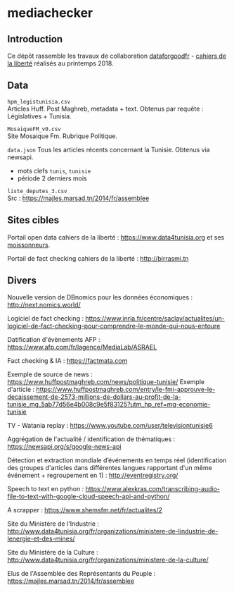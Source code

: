 # mediachecker

## Introduction

Ce dépôt rassemble les travaux de collaboration [dataforgoodfr](http://www.dataforgood.fr) - [cahiers de la liberté](http://www.cahiersdelaliberte.org) réalisés au printemps 2018.

## Data

`hpm_legistunisia.csv`  
Articles Huff. Post Maghreb, metadata + text. Obtenus par requête : Législatives + Tunisia.

`MosaiqueFM_v0.csv`  
Site Mosaique Fm. Rubrique Politique.

`data.json`
Tous les articles récents concernant la Tunisie. Obtenus via newsapi.
* mots clefs `tunis`, `tunisie` 
* période 2 derniers mois

`liste_deputes_3.csv`  
Src : https://majles.marsad.tn/2014/fr/assemblee

## Sites cibles

Portail open data cahiers de la liberté :
https://www.data4tunisia.org et ses [moissonneurs](https://github.com/cahiersdelaliberte/data4tunisia/tree/e1472ed43842e1623f62dc1a73ce7f605d924531/udata/harvest/backends).

Portail de fact checking cahiers de la liberté :
http://birrasmi.tn

## Divers

Nouvelle version de DBnomics pour les données économiques :
http://next.nomics.world/

Logiciel de fact checking :
https://www.inria.fr/centre/saclay/actualites/un-logiciel-de-fact-checking-pour-comprendre-le-monde-qui-nous-entoure

Datification d'évènements AFP :
https://www.afp.com/fr/lagence/MediaLab/ASRAEL

Fact checking & IA :
https://factmata.com

Exemple de source de news : 
https://www.huffpostmaghreb.com/news/politique-tunisie/
Exemple d'article : https://www.huffpostmaghreb.com/entry/le-fmi-approuve-le-decaissement-de-2573-millions-de-dollars-au-profit-de-la-tunisie_mg_5ab77d56e4b008c9e5f83125?utm_hp_ref=mg-economie-tunisie 

TV - Watania replay :
https://www.youtube.com/user/televisiontunisie6

Aggrégation de l'actualité / identification de thématiques :
https://newsapi.org/s/google-news-api

Détection et extraction mondiale d’événements en temps réel (identification des groupes d'articles dans différentes langues rapportant d'un même événement + regroupement en 1) :
http://eventregistry.org/

Speech to text en python :
https://www.alexkras.com/transcribing-audio-file-to-text-with-google-cloud-speech-api-and-python/

A scrapper :
https://www.shemsfm.net/fr/actualites/2

Site du Ministère de l'Industrie :
http://www.data4tunisia.org/fr/organizations/ministere-de-lindustrie-de-lenergie-et-des-mines/

Site du Ministère de la Culture :
http://www.data4tunisia.org/fr/organizations/ministere-de-la-culture/

Elus de l'Assemblée des Représentants du Peuple :
https://majles.marsad.tn/2014/fr/assemblee
